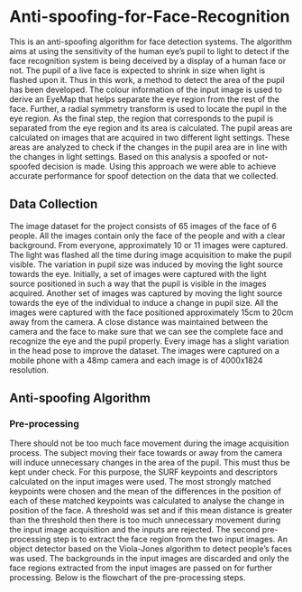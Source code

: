 # Anti-spoofing-for-Face-Recognition

This is an anti-spoofing algorithm for face detection systems. The algorithm aims at using the sensitivity of the human eye’s pupil to light to detect if the face recognition system is being deceived by a display of a human face or not. The pupil of a live face is expected to shrink in size when light is flashed upon it. Thus in this work, a method to detect the area of the pupil has been developed. The colour information of the input image is used to derive an EyeMap that helps separate the eye region from the rest of the face. Further, a radial symmetry transform is used to locate the pupil in the eye region. As the final step, the region that corresponds to the pupil is separated from the eye region and its area is calculated. The pupil areas are calculated on images that are acquired in two different light settings. These areas are analyzed to check if the changes in the pupil area are in line with the changes in light settings. Based on this analysis a spoofed or not-spoofed decision is made. Using this approach we were able to achieve accurate performance for spoof detection on the data that we collected. 

## Data Collection

The image dataset for the project consists of 65 images of the face of 6 people. All the images contain only the face of the people and with a clear background. From everyone, approximately 10 or 11 images were captured. The light was flashed all the time during image acquisition to make the pupil visible. The variation in pupil size was induced by moving the light source towards the eye. Initially, a set of images were captured with the light source positioned in such a way that the pupil is visible in the images acquired. Another set of images was captured by moving the light source towards the eye of the individual to induce a change in pupil size. All the images were captured with the face positioned approximately 15cm to 20cm away from the camera. A close distance was maintained between the camera and the face to make sure that we can see the complete face and recognize the eye and the pupil properly. Every image has a slight variation in the head pose to improve the dataset. The images were captured on a mobile phone with a 48mp camera and each image is of 4000x1824 resolution.

## Anti-spoofing Algorithm

### Pre-processing

There should not be too much face movement during the image acquisition process. The subject moving their face towards or away from the camera will induce unnecessary changes in the area of the pupil. This must thus be kept under check. For this purpose, the SURF keypoints and descriptors calculated on the input images were used. The most strongly matched keypoints were chosen and the mean of the differences in the position of each of these matched keypoints 
was calculated to analyse the change in position of the face. A threshold was set and if this mean distance is greater than the threshold then there is too much unnecessary movement during the input image acquisition and the inputs are rejected. The second pre-processing step is to extract the face region from the two input images. An object detector based on the Viola-Jones algorithm to detect people’s faces was used. The backgrounds in the input images are discarded and only the face regions extracted from the input images are passed on for further processing. Below is the flowchart of the pre-processing steps.




